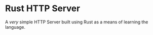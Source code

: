 # Rust HTTP Server

A _very_ simple HTTP Server built using Rust as a means of learning the language. 
